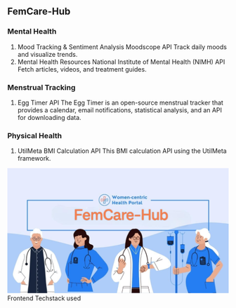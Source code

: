 
## FemCare-Hub 
### Mental Health 
1. Mood Tracking & Sentiment Analysis
Moodscope API
Track daily moods and visualize trends.
2. Mental Health Resources
National Institute of Mental Health (NIMH) API
Fetch articles, videos, and treatment guides.
### Menstrual Tracking 
1. Egg Timer API
The Egg Timer is an open-source menstrual tracker that provides a calendar, email notifications, statistical analysis, and an API for downloading data.
### Physical Health 
1. UtilMeta BMI Calculation API
This  BMI calculation API using the UtilMeta framework.



<img src="FemCare-Hub images\FemCare-Hub main image.jpg">
Frontend Techstack used

